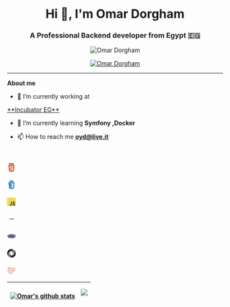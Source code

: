 

<h1 align="center">Hi 👋, I'm Omar Dorgham</h1>
<h3 align="center">A Professional Backend developer from Egypt  🇪🇬</h3>

<p align="center">
    <img src="https://komarev.com/ghpvc/?username=OmarDorgham&label=Profile%20views&color=0e75b6&style=flat" alt="Omar Dorgham" /> 
</p>

<p align="center"> 
    <a href="https://github.com/ryo-ma/github-profile-trophy">
        <img src="https://github-profile-trophy.vercel.app/?username=OmarDorgham" alt="Omar Dorgham" />
    </a> 
</p>

<hr/>

**About me**

- 🔭 I’m currently working at 
<a href="https://incubator-eg.com/" >
**Incubator EG** 
</a>

- 🌱 I’m currently learning **Symfony ,Docker**

- 📫 How to reach me 
<a href="mailto:oyd@live.it?subject=Contact You from github">**oyd@live.it**
</a>

<br>
<code>
<img height="20" src="https://raw.githubusercontent.com/github/explore/80688e429a7d4ef2fca1e82350fe8e3517d3494d/topics/html/html.png">
</code>
<code>
<img height="20" src="https://raw.githubusercontent.com/github/explore/80688e429a7d4ef2fca1e82350fe8e3517d3494d/topics/css/css.png">
</code>
<code>
<img height="20" src="https://raw.githubusercontent.com/github/explore/80688e429a7d4ef2fca1e82350fe8e3517d3494d/topics/javascript/javascript.png">
</code>
<code>
<img height="20" src="https://raw.githubusercontent.com/github/explore/80688e429a7d4ef2fca1e82350fe8e3517d3494d/topics/jquery/jquery.png">
</code>
<code>
<img height="20" src="https://raw.githubusercontent.com/github/explore/80688e429a7d4ef2fca1e82350fe8e3517d3494d/topics/php/php.png">
</code>
<code>
<img height="20" src="https://raw.githubusercontent.com/github/explore/80688e429a7d4ef2fca1e82350fe8e3517d3494d/topics/json/json.png">
</code>
<code>
<img height="20" src="https://raw.githubusercontent.com/github/explore/80688e429a7d4ef2fca1e82350fe8e3517d3494d/topics/laravel/laravel.png">
</code>


| <a href="https://github.com/OmarDorgham/github-readme-stats"><br/><img align="center" src="https://github-readme-stats.vercel.app/api?username=OmarDorgham&show_icons=true&include_all_commits=true&theme=buefy&hide_border=true" alt="Omar's github stats" /></a> | <a href="https://github.com/OmarDorgham/github-readme-stats"><img align="center" src="https://github-readme-stats.vercel.app/api/top-langs/?username=OmarDorgham&layout=compact&theme=buefy&hide_border=true" /></a> |
|--------------------------------------------------------------------------------------------------------------------------------------------------------------------------------------------------------------------------------------------------------------------| ------------- |


